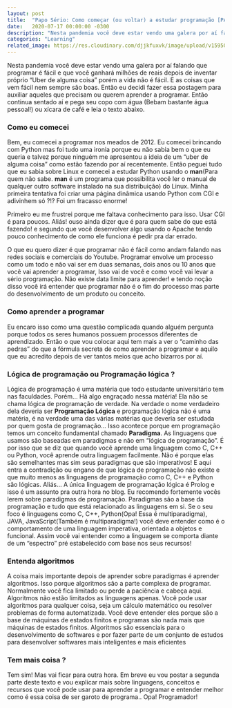 ```yaml
---
layout: post
title:  "Papo Sério: Como começar (ou voltar) a estudar programação [PARTE 1] "
date:   2020-07-17 00:00:00 -0300
description: "Nesta pandemia você deve estar vendo uma galera por aí falando que programar é fácil e que você ganhará milhões de reais depois de inventar próprio “Uber de alguma coisa” porém a vida não é fácil. E as coisas que vem fácil nem sempre são boas. Então eu decidi fazer essa postagem para auxiliar aqueles que precisam ou querem aprender a programar. "
categories: "Learning"
related_image: https://res.cloudinary.com/djjkfuxvk/image/upload/v1595023786/code-2434271_1280_bckxyg.jpg
---
```

Nesta pandemia você deve estar vendo uma galera por aí falando que programar é fácil e que você ganhará milhões de reais depois de inventar próprio “Uber de alguma coisa” porém a vida não é fácil. E as coisas que vem fácil nem sempre são boas. Então eu decidi fazer essa postagem para auxiliar aqueles que precisam ou querem aprender a programar. Então continua sentado aí e pega seu copo com água (Bebam bastante água pessoal!) ou xícara de café e leia o texto abaixo. 

### Como eu comecei
Bem, eu comecei a programar nos meados de 2012. Eu comecei brincando com Python mas foi tudo uma ironia porque eu não sabia bem o que eu queria e talvez porque ninguém me apresentou a ideia de um “uber de alguma coisa” como estão fazendo por aí recentemente. Então peguei tudo que eu sabia sobre Linux e comecei a estudar Python usando o **man**(Para quem não sabe. **man** é um programa que possibilita você ler o manual de qualquer outro software instalado na sua distribuição) do Linux. Minha primeira tentativa foi criar uma página dinâmica usando Python com CGI e adivinhem só ?!? Foi um fracasso enorme!

Primeiro eu me frustrei porque me faltava conhecimento para isso. Usar CGI é para poucos. Aliás! ouso ainda dizer que é para quem sabe do que está fazendo! e segundo que você desenvolver algo usando o Apache tendo pouco conhecimento de como ele funciona é pedir pra dar errado.

O que eu quero dizer é que programar não é fácil como andam falando nas redes sociais e comerciais do Youtube. Programar envolve um processo como um todo e não vai ser em duas semanas, dois anos ou 10 anos que você vai aprender a programar, Isso vai de você e como você vai levar a sério programação. Não existe data limite para aprender! e tendo noção disso você irá entender que programar não é o fim do processo mas parte do desenvolvimento de um produto ou conceito. 

### Como aprender a programar
Eu encaro isso como uma questão complicada quando alguém pergunta porque todos os seres humanos possuem processos diferentes de aprendizado. Então o que vou colocar aqui tem mais a ver o “caminho das pedras” do que a fórmula secreta de como aprender a programar e aquilo que eu acredito depois de ver tantos meios que acho bizarros por aí. 

### Lógica de programação ou Programação lógica ?
Lógica de programação é uma matéria que todo estudante universitário tem nas faculdades. Porém… Há algo engraçado nessa matéria! Ela não se chama lógica de programação de verdade. Na verdade o nome verdadeiro dela deveria ser **Programação Lógica** e programação lógica não é uma matéria, é na verdade uma das várias matérias que deveria ser estudada por quem gosta de programação… Isso acontece porque em programação temos um conceito fundamental chamado **Paradigma**. As linguagens que usamos são baseadas em paradigmas e não em “lógica de programação”. É por isso que se diz que quando você aprende uma linguagem como C, C++ ou Python, você aprende outra linguagem facilmente. Não é porque elas são semelhantes mas sim seus paradigmas que são imperativos! E aqui entra a contradição ou engano de que lógica de programação não existe e que muito menos as linguagens de programação como C, C++ e Python são lógicas. Aliás… A única linguagem de programação lógica é Prolog e isso é um assunto pra outra hora no blog. 
Eu recomendo fortemente vocês lerem sobre paradigmas de programação. Paradigmas são a base da programação e tudo que está relacionado as linguagens em si. Se o seu foco é linguagens como C, C++, Python(Opa! Essa é multiparadigma), JAVA, JavaScript(Também é multiparadigma!) você deve entender como é o comportamento de uma linguagem imperativa, orientada a objetos e funcional. Assim você vai entender como a linguagem se comporta diante de um “espectro” pré estabelecido com base nos seus recursos! 

### Entenda algoritmos
A coisa mais importante depois de aprender sobre paradigmas é aprender algoritmos. Isso porque algoritmos são a parte complexa de programar. Normalmente você fica limitado ou perde a paciência e cabeça aqui. Algoritmos não estão limitados as linguagens apenas. Você pode usar algoritmos para qualquer coisa, seja um cálculo matemático ou resolver problemas de forma automatizada. Você deve entender eles porque são a base de máquinas de estados finitos e programas são nada mais que máquinas de estados finitos. Algoritmos são essenciais para o desenvolvimento de softwares e por fazer parte de um conjunto de estudos para desenvolver softwares mais inteligentes e mais eficientes


### Tem mais coisa ?
Tem sim! Mas vai ficar para outra hora. Em breve eu vou postar a segunda parte deste texto e vou explicar mais sobre linguagens, conceitos e recursos que você pode usar para aprender a programar e entender melhor como é essa coisa de ser garoto de programa.. Opa! Programador!
